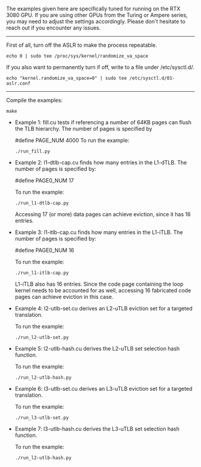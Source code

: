 The examples given here are specifically tuned for running on the RTX 3080 GPU. If you are using other GPUs from the Turing or Ampere series, you may need to adjust the settings accordingly. Please don't hesitate to reach out if you encounter any issues. 

---

First of all, turn off the ASLR to make the process repeatable.

```
echo 0 | sudo tee /proc/sys/kernel/randomize_va_space
```

If you also want to permanently turn if off, write to a file under /etc/sysctl.d/.

```
echo "kernel.randomize_va_space=0" | sudo tee /etc/sysctl.d/01-aslr.conf
```

---

Compile the examples:

```
make
```

- Example 1: fill.cu tests if referencing a number of 64KB pages can flush the TLB hierarchy. The number of pages is specified by
  
  #define PAGE_NUM    4000
  To run the example:
  
  ```
  ./run_fill.py
  ```

- Example 2: l1-dtlb-cap.cu finds how many entries in the L1-dTLB. The number of pages is specified by: 
  
  #define PAGE0_NUM   17
  
  To run the example:
  
  ```
  ./run_l1-dtlb-cap.py
  ```
  
  Accessing 17 (or more) data pages can achieve eviction, since it has 16 entries.

- Example 3: l1-itlb-cap.cu finds how many entries in the L1-iTLB. The number of pages is specified by:
  
  #define PAGE0_NUM   16
  
  To run the example:
  
  ```
  ./run_l1-itlb-cap.py
  ```
  
  L1-iTLB also has 16 entries. Since the code page containing the loop kernel needs to be accounted for as well, accessing 16 fabricated code pages can achieve eviction in this case.

- Example 4: l2-utlb-set.cu derives an L2-uTLB eviction set for a targeted translation.
  
  To run the example:
  
  ```
  ./run_l2-utlb-set.py
  ```

- Example 5: l2-utlb-hash.cu derives the L2-uTLB set selection hash function.
  
  To run the example:
  
  ```
  ./run_l2-utlb-hash.py
  ```

- Example 6: l3-utlb-set.cu derives an L3-uTLB eviction set for a targeted translation.
  
  To run the example:
  
  ```
  ./run_l3-utlb-set.py
  ```

- Example 7: l3-utlb-hash.cu derives the L3-uTLB set selection hash function.
  
  To run the example:
  
  ```
  ./run_l2-utlb-hash.py
  ```

